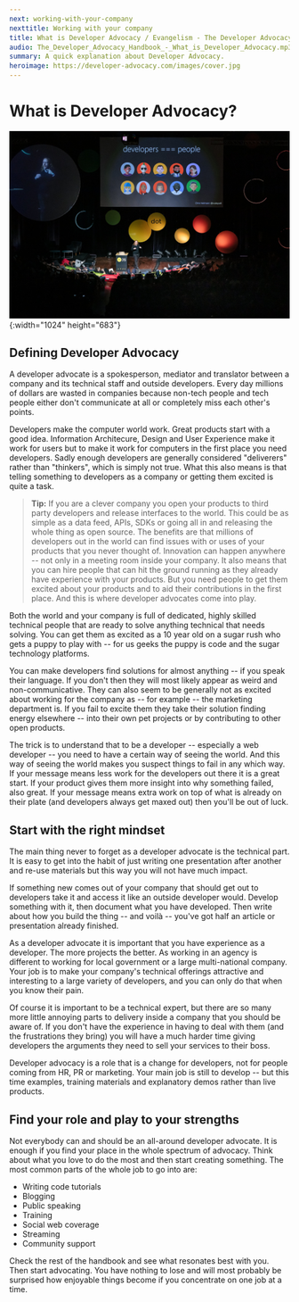 ```yaml
---
next: working-with-your-company
nexttitle: Working with your company
title: What is Developer Advocacy / Evangelism - The Developer Advocacy Handbook
audio: The_Developer_Advocacy_Handbook_-_What_is_Developer_Advocacy.mp3
summary: A quick explanation about Developer Advocacy.
heroimage: https://developer-advocacy.com/images/cover.jpg
---
```

# What is Developer Advocacy?

![Chris Heilmann presenting at dotjs 2019 with a slide saying developers are people](images/cover.jpg){:width="1024" height="683"}

## Defining Developer Advocacy

A developer advocate is a spokesperson, mediator and translator between
a company and its technical staff and outside developers. Every day millions of dollars are
wasted in companies because non-tech people and tech people either
don\'t communicate at all or completely miss each other\'s points.

Developers make the computer world work. Great products start with a good idea.
Information Architecure, Design and User Experience make it work for users but to
make it work for computers in the first place you need developers. Sadly
enough developers are generally considered "deliverers" rather than "thinkers", which is
simply not true. What this also means is that telling something to
developers as a company or getting them excited is quite a task.

> **Tip:** If you are a clever company you open your products to third
party developers and release interfaces to the world. This could be as
simple as a data feed, APIs, SDKs or going all in and releasing the
whole thing as open source. The benefits are that millions of developers
out in the world can find issues with or uses of your products that you
never thought of. Innovation can happen anywhere -- not only in a
meeting room inside your company. It also means that you can hire people
that can hit the ground running as they already have experience with
your products. But you need people to get them excited about your
products and to aid their contributions in the first place. And this is
where developer advocates come into play.

Both the world and your company is full of dedicated, highly skilled
technical people that are ready to solve anything technical that needs
solving. You can get them as excited as a 10 year old on a sugar rush
who gets a puppy to play with -- for us geeks the puppy is code
and the sugar technology platforms.

You can make developers find solutions for almost anything -- if you
speak their language. If you don\'t then they will most likely appear as
weird and non-communicative. They can also seem to be generally not as excited
about working for the company as -- for example -- the marketing department is.
If you fail to excite them they take their solution finding energy elsewhere --
into their own pet projects or by contributing to other open products.

The trick is to understand that to be a developer -- especially a web
developer -- you need to have a certain way of seeing the world. And
this way of seeing the world makes you suspect things to fail in any
which way. If your message means less work for the developers out there
it is a great start. If your product gives them more insight into why
something failed, also great. If your message means extra work on top of
what is already on their plate (and developers always get maxed out)
then you\'ll be out of luck.

## Start with the right mindset

The main thing never to forget as a developer advocate is the technical
part. It is easy to get into the habit of just writing one presentation
after another and re-use materials but this way you will not have much
impact.

If something new comes out of your company that should get out to
developers take it and access it like an outside developer would.
Develop something with it, then document what you have developed. Then
write about how you build the thing -- and voilà -- you\'ve got half an
article or presentation already finished.

As a developer advocate it is important that you have experience as
a developer. The more projects the better. As working in an
agency is different to working for local government or a large
multi-national company. Your job is to make your company\'s
technical offerings attractive and interesting to a large variety of
developers, and you can only do that when you know their pain.

Of course it is important to be a technical expert, but there are so
many more little annoying parts to delivery inside a company that you
should be aware of. If you don\'t have the experience in having to deal
with them (and the frustrations they bring) you will have a much harder
time giving developers the arguments they need to sell your services to
their boss.

Developer advocacy is a role that is a change for developers, not for
people coming from HR, PR or marketing. Your main job is still to
develop -- but this time examples, training materials and explanatory
demos rather than live products.

## Find your role and play to your strengths

Not everybody can and should be an all-around developer advocate. It is
enough if you find your place in the whole spectrum of advocacy. Think
about what you love to do the most and then start creating something.
The most common parts of the whole job to go into are:

* Writing code tutorials
* Blogging
* Public speaking
* Training
* Social web coverage
* Streaming
* Community support

Check the rest of the handbook and see what resonates best with you.
Then start advocating. You have nothing to lose and will most probably
be surprised how enjoyable things become if you concentrate on one job
at a time.